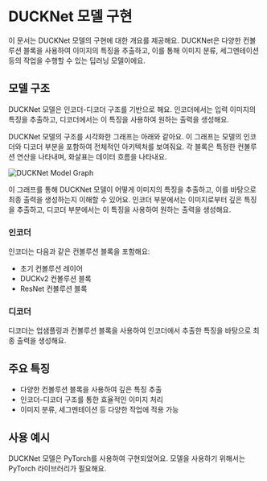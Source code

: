 # DUCKNet 모델 구현

이 문서는 DUCKNet 모델의 구현에 대한 개요를 제공해요. DUCKNet은 다양한 컨볼루션 블록을 사용하여 이미지의 특징을 추출하고, 이를 통해 이미지 분류, 세그멘테이션 등의 작업을 수행할 수 있는 딥러닝 모델이에요.

## 모델 구조

DUCKNet 모델은 인코더-디코더 구조를 기반으로 해요. 인코더에서는 입력 이미지의 특징을 추출하고, 디코더에서는 이 특징을 사용하여 원하는 출력을 생성해요.

DUCKNet 모델의 구조를 시각화한 그래프는 아래와 같아요. 이 그래프는 모델의 인코더와 디코더 부분을 포함하여 전체적인 아키텍처를 보여줘요. 각 블록은 특정한 컨볼루션 연산을 나타내며, 화살표는 데이터 흐름을 나타내요.

![DUCKNet Model Graph](images/DUCKNet_model_graph.png)

이 그래프를 통해 DUCKNet 모델이 어떻게 이미지의 특징을 추출하고, 이를 바탕으로 최종 출력을 생성하는지 이해할 수 있어요. 인코더 부분에서는 이미지로부터 깊은 특징을 추출하고, 디코더 부분에서는 이 특징을 사용하여 원하는 출력을 생성해요.


### 인코더

인코더는 다음과 같은 컨볼루션 블록을 포함해요:

- 초기 컨볼루션 레이어
- DUCKv2 컨볼루션 블록
- ResNet 컨볼루션 블록

### 디코더

디코더는 업샘플링과 컨볼루션 블록을 사용하여 인코더에서 추출한 특징을 바탕으로 최종 출력을 생성해요.

## 주요 특징

- 다양한 컨볼루션 블록을 사용하여 깊은 특징 추출
- 인코더-디코더 구조를 통한 효율적인 이미지 처리
- 이미지 분류, 세그멘테이션 등 다양한 작업에 적용 가능

## 사용 예시

DUCKNet 모델은 PyTorch를 사용하여 구현되었어요. 모델을 사용하기 위해서는 PyTorch 라이브러리가 필요해요.
